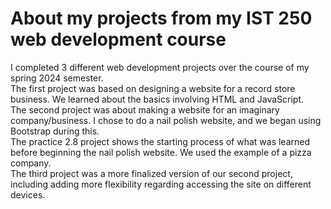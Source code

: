 # About my projects from my IST 250 web development course
I completed 3 different web development projects over the course of my spring 2024 semester.    
The first project was based on designing a website for a record store business. We learned about the basics involving HTML and JavaScript.    
The second project was about making a website for an imaginary company/business. I chose to do a nail polish website, and we began using Bootstrap during this.  
The practice 2.8 project shows the starting process of what was learned before beginning the nail polish website. We used the example of a pizza company.    
The third project was a more finalized version of our second project, including adding more flexibility regarding accessing the site on different devices.    
